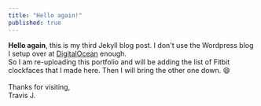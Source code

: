 ```yaml
---
title: "Hello again!"
published: true
---
```


**Hello again**, this is my third Jekyll blog post.
I don't use the Wordpress blog I setup over at <a href="https://m.do.co/c/cbe8ad4f37a3">DigitalOcean</a> enough. 
<br>
So I am re-uploading this portfolio and will be adding the list of Fitbit clockfaces that I made here. Then I will bring the other one down. :smile:
<br>
<br>
Thanks for visiting,
<br>
Travis J.
